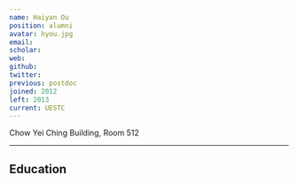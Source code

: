 ```yaml
---
name: Haiyan Ou
position: alumni
avatar: hyou.jpg
email: 
scholar: 
web: 
github: 
twitter: 
previous: postdoc
joined: 2012
left: 2013
current: UESTC
---
```






<i class="fa fa-building"></i> Chow Yei Ching Building, Room 512



<hr>


## Education

